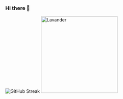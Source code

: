### Hi there 👋

<!--
**zhulietailieva/zhulietailieva** is a ✨ _special_ ✨ repository because its `README.md` (this file) appears on your GitHub profile.

Here are some ideas to get you started:

- 🔭 I’m currently working on ...
- 🌱 I’m currently learning ...
- 👯 I’m looking to collaborate on ...
- 🤔 I’m looking for help with ...
- 💬 Ask me about ...
- 📫 How to reach me: ...
- 😄 Pronouns: ...
- ⚡ Fun fact: ...
-->
![GitHub Streak](https://github-readme-streak-stats.herokuapp.com?user=zhulietailieva&theme=github-light&hide_border=true&date_format=M%20j%5B%2C%20Y%5D)
<img
  src="https://st4.depositphotos.com/2389541/21375/i/600/depositphotos_213758958-stock-photo-lavender-flowers-watercolor-illustration-straight.jpg"
  alt="Lavander"
  style="display: inline-block; margin: 0 auto; width: 240px; height: 240px">
